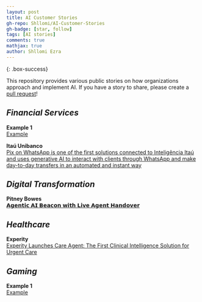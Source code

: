 ```yaml
---
layout: post
title: AI Customer Stories
gh-repo: Shllomi/AI-Customer-Stories
gh-badge: [star, follow]
tags: [AI stories]
comments: true
mathjax: true
author: Shllomi Ezra
---
```


{: .box-success}

This repository provides various public stories on how organizations approach and implement AI. If you have a story to share, please create a  [pull request](https://github.com/Shllomi/AI-Customer-Stories)!

_**Financial Services**_
------------------------
**Example 1**    
[Example ](https://example.com)   

**Itaú Unibanco**    
[Pix on WhatsApp is one of the first solutions connected to Inteligência Itaú and uses generative AI to interact with clients through WhatsApp and make day-to-day transfers in an automated and instant way](https://www.itau.com.br/relacoes-com-investidores/noticias/inteligencia-itau-banco-lanca-nova-experiencia-para-clientes-com-ia-generativa/?lang=en)   

_**Digital Transformation**_
------------------------
**Pitney Bowes**    
[𝗔𝗴𝗲𝗻𝘁𝗶𝗰 𝗔𝗜 𝗕𝗲𝗮𝗰𝗼𝗻 𝘄𝗶𝘁𝗵 𝗟𝗶𝘃𝗲 𝗔𝗴𝗲𝗻𝘁 𝗛𝗮𝗻𝗱𝗼𝘃𝗲𝗿](https://www.pitneybowes.com/content/dam/campaign/bpx-pitneybowes-whitepaper3-aishipping-041025-v3.pdf?cid=email_us_sts_pitneyshipper_growth_marketing_june24_2025_link2_ai_powered_shipping_whitepaper)   

_**Healthcare**_
------------------------
**Experity**    
[Experity Launches Care Agent: The First Clinical Intelligence Solution for Urgent Care ](https://www.experityhealth.com/news/experity-launches-care-agent-the-first-clinical-intelligence-solution-for-urgent-care/)   

_**Gaming**_
------------------------
**Example 1**    
[Example ](https://example.com)   
